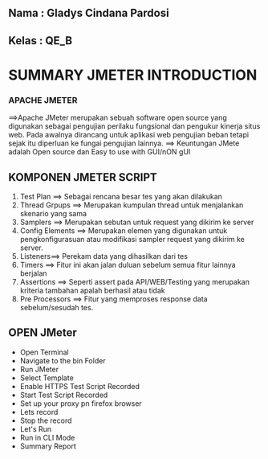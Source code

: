 ## Nama : Gladys Cindana Pardosi
## Kelas : QE_B


# SUMMARY JMETER INTRODUCTION

### APACHE JMETER
==>Apache JMeter merupakan sebuah software open source yang digunakan sebagai
 pengujian perilaku fungsional dan pengukur kinerja situs web. Pada awalnya dirancang untuk 
 aplikasi web pengujian beban tetapi sejak itu diperluan ke fungai pengujian lainnya.
 ==> Keuntungan JMete adalah Open source dan Easy to use with GUI/nON gUI


 ## KOMPONEN JMETER SCRIPT
 1. Test Plan ==> Sebagai rencana besar tes yang akan dilakukan
 2. Thread Grpups ==> Merupakan kumpulan thread untuk menjalankan skenario yang sama
 3. Samplers ==> Merupakan sebutan untuk request yang dikirim ke server
 4. Config Elements ==> Merupakan elemen yang digunakan untuk pengkonfigurasuan atau modifikasi sampler request yang dikirim ke server.
 5. Listeners==> Perekam data yang dihasilkan dari tes
 6. Timers ==> Fitur ini akan jalan duluan sebelum semua fitur lainnya berjalan
 7. Assertions ==> Seperti assert pada API/WEB/Testing yang merupakan kriteria tambahan apalah berhasil atau tidak
 8. Pre Processors ==> Fitur yang memproses response data sebelum/sesudah tes.


 ## OPEN JMeter
 * Open Terminal
 * Navigate to the bin Folder
 * Run JMeter
 * Select Template
 * Enable HTTPS Test Script Recorded
 * Start Test Script Recorded
 * Set up your proxy pn firefox browser
 * Lets record
 * Stop the record
 * Let's Run
 * Run in CLI Mode
 * Summary Report
